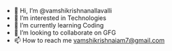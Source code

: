 - 👋 Hi, I’m @vamshikrishnanallavalli
- 👀 I’m interested in Technologies
- 🌱 I’m currently learning Coding
- 💞️ I’m looking to collaborate on GFG
- 📫 How to reach me vamshikrishnaiam7@gmail.com

<!---
vamshikrishnanallavalli/vamshikrishnanallavalli is a ✨ special ✨ repository because its `README.md` (this file) appears on your GitHub profile.
You can click the Preview link to take a look at your changes.
--->
